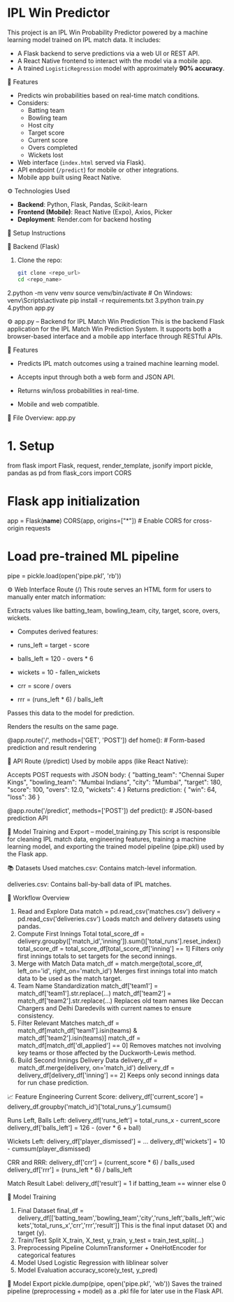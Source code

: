 # IPL Win Predictor

This project is an IPL Win Probability Predictor powered by a machine learning model trained on IPL match data. It includes:

- A Flask backend to serve predictions via a web UI or REST API.
- A React Native frontend to interact with the model via a mobile app.
- A trained `LogisticRegression` model with approximately **90% accuracy**.


 🎯 Features

- Predicts win probabilities based on real-time match conditions.
- Considers:
  - Batting team
  - Bowling team
  - Host city
  - Target score
  - Current score
  - Overs completed
  - Wickets lost
- Web interface (`index.html` served via Flask).
- API endpoint (`/predict`) for mobile or other integrations.
- Mobile app built using React Native.

⚙️ Technologies Used

- **Backend**: Python, Flask, Pandas, Scikit-learn
- **Frontend (Mobile)**: React Native (Expo), Axios, Picker
- **Deployment**: Render.com for backend hosting


 🚀 Setup Instructions

🔧 Backend (Flask)

1. Clone the repo:
   ```bash
   git clone <repo_url>
   cd <repo_name>
2.python -m venv venv
source venv/bin/activate  # On Windows: venv\Scripts\activate
pip install -r requirements.txt
3.python train.py
4.python app.py

⚙️ app.py – Backend for IPL Match Win Prediction
This is the backend Flask application for the IPL Match Win Prediction System. It supports both a browser-based interface and a mobile app interface through RESTful APIs.

🚀 Features
- Predicts IPL match outcomes using a trained machine learning model.

- Accepts input through both a web form and JSON API.

- Returns win/loss probabilities in real-time.

- Mobile and web compatible.

📁 File Overview: app.py

# 1. Setup
from flask import Flask, request, render_template, jsonify
import pickle, pandas as pd
from flask_cors import CORS

# Flask app initialization
app = Flask(__name__)
CORS(app, origins=["*"])  # Enable CORS for cross-origin requests

# Load pre-trained ML pipeline
pipe = pickle.load(open('pipe.pkl', 'rb'))

⚙️ Web Interface Route (/)
This route serves an HTML form for users to manually enter match information:

Extracts values like batting_team, bowling_team, city, target, score, overs, wickets.

 - Computes derived features:

 - runs_left = target - score

 - balls_left = 120 - overs * 6

 - wickets = 10 - fallen_wickets

 - crr = score / overs

 - rrr = (runs_left * 6) / balls_left

Passes this data to the model for prediction.

Renders the results on the same page.

@app.route('/', methods=['GET', 'POST'])
def home():
    # Form-based prediction and result rendering
    
📱 API Route (/predict)
Used by mobile apps (like React Native):

Accepts POST requests with JSON body:
{
  "batting_team": "Chennai Super Kings",
  "bowling_team": "Mumbai Indians",
  "city": "Mumbai",
  "target": 180,
  "score": 100,
  "overs": 12.0,
  "wickets": 4
}
Returns prediction:
{
  "win": 64,
  "loss": 36
}

@app.route('/predict', methods=['POST'])
def predict():
    # JSON-based prediction API

🧠 Model Training and Export – model_training.py
This script is responsible for cleaning IPL match data, engineering features, training a machine learning model, and exporting the trained model pipeline (pipe.pkl) used by the Flask app.

📚 Datasets Used
matches.csv: Contains match-level information.

deliveries.csv: Contains ball-by-ball data of IPL matches.

🔄 Workflow Overview
1. Read and Explore Data
   match = pd.read_csv('matches.csv')
   delivery = pd.read_csv('deliveries.csv')
Loads match and delivery datasets using pandas.
2. Compute First Innings Total
   total_score_df = delivery.groupby(['match_id','inning']).sum()['total_runs'].reset_index()
   total_score_df = total_score_df[total_score_df['inning'] == 1]
Filters only first innings totals to set targets for the second innings.
3. Merge with Match Data
   match_df = match.merge(total_score_df, left_on='id', right_on='match_id')
Merges first innings total into match data to be used as the match target.
4. Team Name Standardization
   match_df['team1'] = match_df['team1'].str.replace(...)
   match_df['team2'] = match_df['team2'].str.replace(...)
Replaces old team names like Deccan Chargers and Delhi Daredevils with current names to ensure consistency.
5. Filter Relevant Matches
   match_df = match_df[match_df['team1'].isin(teams) & match_df['team2'].isin(teams)]
   match_df = match_df[match_df['dl_applied'] == 0]
Removes matches not involving key teams or those affected by the Duckworth-Lewis method.
6. Build Second Innings Delivery Data
   delivery_df = match_df.merge(delivery, on='match_id')
   delivery_df = delivery_df[delivery_df['inning'] == 2]
Keeps only second innings data for run chase prediction.

📈 Feature Engineering
Current Score: delivery_df['current_score'] = delivery_df.groupby('match_id')['total_runs_y'].cumsum()

Runs Left, Balls Left: 
 delivery_df['runs_left'] = total_runs_x - current_score 
 delivery_df['balls_left'] = 126 - (over * 6 + ball)

Wickets Left:
 delivery_df['player_dismissed'] = ...
 delivery_df['wickets'] = 10 - cumsum(player_dismissed)

 CRR and RRR:
  delivery_df['crr'] = (current_score * 6) / balls_used
  delivery_df['rrr'] = (runs_left * 6) / balls_left

 Match Result Label:
  delivery_df['result'] = 1 if batting_team == winner else 0

🧪 Model Training
 1. Final Dataset
    final_df = delivery_df[['batting_team','bowling_team','city','runs_left','balls_left','wickets','total_runs_x','crr','rrr','result']]
This is the final input dataset (X) and target (y).
2. Train/Test Split
   X_train, X_test, y_train, y_test = train_test_split(...)
3. Preprocessing Pipeline
    ColumnTransformer + OneHotEncoder for categorical features
4. Model Used
   Logistic Regression with liblinear solver
5. Model Evaluation
    accuracy_score(y_test, y_pred)

💾 Model Export
 pickle.dump(pipe, open('pipe.pkl', 'wb'))
Saves the trained pipeline (preprocessing + model) as a .pkl file for later use in the Flask API.

















